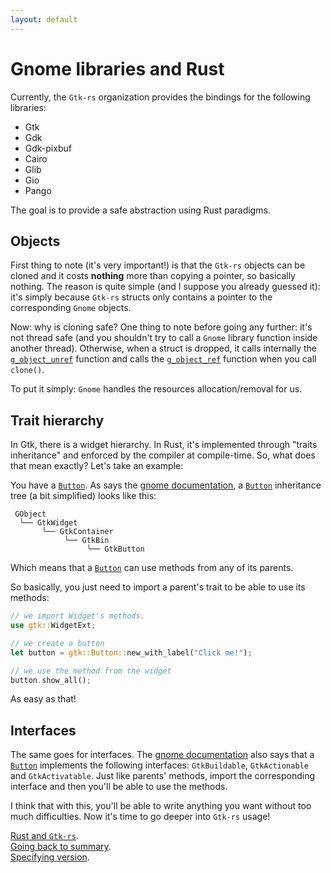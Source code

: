 ```yaml
---
layout: default
---
```


# Gnome libraries and Rust

Currently, the `Gtk-rs` organization provides the bindings for the following libraries:

 * Gtk
 * Gdk
 * Gdk-pixbuf
 * Cairo
 * Glib
 * Gio
 * Pango

The goal is to provide a safe abstraction using Rust paradigms.

## Objects

First thing to note (it's very important!) is that the `Gtk-rs` objects can be cloned and it costs **nothing** more than copying a pointer, so basically nothing. The reason is quite simple (and I suppose you already guessed it): it's simply because `Gtk-rs` structs only contains a pointer to the corresponding `Gnome` objects.

Now: why is cloning safe? One thing to note before going any further: it's not thread safe (and you shouldn't try to call a `Gnome` library function inside another thread). Otherwise, when a struct is dropped, it calls internally the [`g_object_unref`](http://gtk-rs.org/docs/gobject_sys/fn.g_object_unref.html) function and calls the [`g_object_ref`](http://gtk-rs.org/docs/gobject_sys/fn.g_object_ref.html) function when you call `clone()`.

To put it simply: `Gnome` handles the resources allocation/removal for us.

## Trait hierarchy

In Gtk, there is a widget hierarchy. In Rust, it's implemented through "traits inheritance" and enforced by the compiler at compile-time. So, what does that mean exactly? Let's take an example:

You have a [`Button`](http://gtk-rs.org/docs/gtk/struct.Button.html). As says the [gnome documentation](https://developer.gnome.org/gtk3/stable/GtkButton.html), a [`Button`](http://gtk-rs.org/docs/gtk/struct.Button.html) inheritance tree (a bit simplified) looks like this:

```
 GObject
  ╰── GtkWidget
       ╰── GtkContainer
            ╰── GtkBin
                 ╰── GtkButton
```

Which means that a [`Button`](http://gtk-rs.org/docs/gtk/struct.Button.html) can use methods from any of its parents.

So basically, you just need to import a parent's trait to be able to use its methods:

```rust
// we import Widget's methods.
use gtk::WidgetExt;

// we create a button
let button = gtk::Button::new_with_label("Click me!");

// we use the method from the widget
button.show_all();
```

As easy as that!

## Interfaces

The same goes for interfaces. The [gnome documentation](https://developer.gnome.org/gtk3/stable/GtkButton.html) also says that a [`Button`](http://gtk-rs.org/docs/gtk/struct.Button.html) implements the following interfaces: `GtkBuildable`, `GtkActionable` and `GtkActivatable`. Just like parents' methods, import the corresponding interface and then you'll be able to use the methods.

I think that with this, you'll be able to write anything you want without too much difficulties. Now it's time to go deeper into `Gtk-rs` usage!

<div class="footer">
<div><a href="rust_and_gtk">Rust and <code>Gtk-rs</code></a>.</div>
<div><a href="{{ site.baseurl }}/docs-src/tutorial">Going back to summary</a>.</div>
<div><a href="version">Specifying version</a>.</div>
</div>
